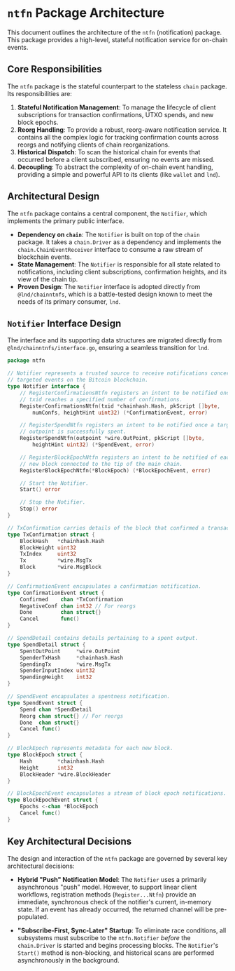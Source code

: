 # `ntfn` Package Architecture

This document outlines the architecture of the `ntfn` (notification) package. This package provides a high-level, stateful notification service for on-chain events.

## Core Responsibilities

The `ntfn` package is the stateful counterpart to the stateless `chain` package. Its responsibilities are:

1.  **Stateful Notification Management**: To manage the lifecycle of client subscriptions for transaction confirmations, UTXO spends, and new block epochs.
2.  **Reorg Handling**: To provide a robust, reorg-aware notification service. It contains all the complex logic for tracking confirmation counts across reorgs and notifying clients of chain reorganizations.
3.  **Historical Dispatch**: To scan the historical chain for events that occurred before a client subscribed, ensuring no events are missed.
4.  **Decoupling**: To abstract the complexity of on-chain event handling, providing a simple and powerful API to its clients (like `wallet` and `lnd`).

## Architectural Design

The `ntfn` package contains a central component, the `Notifier`, which implements the primary public interface.

-   **Dependency on `chain`**: The `Notifier` is built on top of the `chain` package. It takes a `chain.Driver` as a dependency and implements the `chain.ChainEventReceiver` interface to consume a raw stream of blockchain events.
-   **State Management**: The `Notifier` is responsible for all state related to notifications, including client subscriptions, confirmation heights, and its view of the chain tip.
-   **Proven Design**: The `Notifier` interface is adopted directly from `@lnd/chainntnfs`, which is a battle-tested design known to meet the needs of its primary consumer, `lnd`.

## `Notifier` Interface Design

The interface and its supporting data structures are migrated directly from `@lnd/chainntnfs/interface.go`, ensuring a seamless transition for `lnd`.

```go
package ntfn

// Notifier represents a trusted source to receive notifications concerning
// targeted events on the Bitcoin blockchain.
type Notifier interface {
	// RegisterConfirmationsNtfn registers an intent to be notified once a
	// txid reaches a specified number of confirmations.
	RegisterConfirmationsNtfn(txid *chainhash.Hash, pkScript []byte,
		numConfs, heightHint uint32) (*ConfirmationEvent, error)

	// RegisterSpendNtfn registers an intent to be notified once a target
	// outpoint is successfully spent.
	RegisterSpendNtfn(outpoint *wire.OutPoint, pkScript []byte,
		heightHint uint32) (*SpendEvent, error)

	// RegisterBlockEpochNtfn registers an intent to be notified of each
	// new block connected to the tip of the main chain.
	RegisterBlockEpochNtfn(*BlockEpoch) (*BlockEpochEvent, error)

	// Start the Notifier.
	Start() error

	// Stop the Notifier.
	Stop() error
}

// TxConfirmation carries details of the block that confirmed a transaction.
type TxConfirmation struct {
	BlockHash   *chainhash.Hash
	BlockHeight uint32
	TxIndex     uint32
	Tx          *wire.MsgTx
	Block       *wire.MsgBlock
}

// ConfirmationEvent encapsulates a confirmation notification.
type ConfirmationEvent struct {
	Confirmed    chan *TxConfirmation
	NegativeConf chan int32 // For reorgs
	Done         chan struct{}
	Cancel       func()
}

// SpendDetail contains details pertaining to a spent output.
type SpendDetail struct {
	SpentOutPoint     *wire.OutPoint
	SpenderTxHash     *chainhash.Hash
	SpendingTx        *wire.MsgTx
	SpenderInputIndex uint32
	SpendingHeight    int32
}

// SpendEvent encapsulates a spentness notification.
type SpendEvent struct {
	Spend chan *SpendDetail
	Reorg chan struct{} // For reorgs
	Done  chan struct{}
	Cancel func()
}

// BlockEpoch represents metadata for each new block.
type BlockEpoch struct {
	Hash        *chainhash.Hash
	Height      int32
	BlockHeader *wire.BlockHeader
}

// BlockEpochEvent encapsulates a stream of block epoch notifications.
type BlockEpochEvent struct {
	Epochs <-chan *BlockEpoch
	Cancel func()
}
```

## Key Architectural Decisions

The design and interaction of the `ntfn` package are governed by several key architectural decisions:

-   **Hybrid "Push" Notification Model**: The `Notifier` uses a primarily asynchronous "push" model. However, to support linear client workflows, registration methods (`Register...Ntfn`) provide an immediate, synchronous check of the notifier's current, in-memory state. If an event has already occurred, the returned channel will be pre-populated.

-   **"Subscribe-First, Sync-Later" Startup**: To eliminate race conditions, all subsystems must subscribe to the `ntfn.Notifier` *before* the `chain.Driver` is started and begins processing blocks. The `Notifier`'s `Start()` method is non-blocking, and historical scans are performed asynchronously in the background.